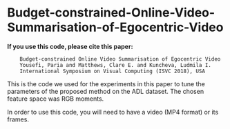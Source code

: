 # Budget-constrained-Online-Video-Summarisation-of-Egocentric-Video
 
 **If you use this code, please cite this paper:**
 
        Budget-constrained Online Video Summarisation of Egocentric Video
        Yousefi, Paria and Matthews, Clare E. and Kuncheva, Ludmila I. 
        International Symposium on Visual Computing (ISVC 2018), USA

 This is the code we used for the experiments in this paper to tune the parameters of the proposed method on the ADL dataset. 
 The chosen feature space was RGB moments. 
 
 In order to use this code, you will need to have a video (MP4 format) or its frames.



